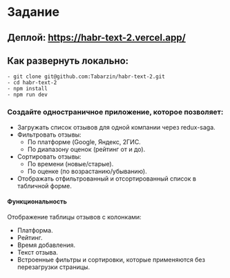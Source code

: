 # Задание

## Деплой: https://habr-text-2.vercel.app/

## Как развернуть локально:

```
- git clone git@github.com:Tabarzin/habr-text-2.git
- cd habr-text-2
- npm install
- npm run dev

```

### Создайте одностраничное приложение, которое позволяет:

- Загружать список отзывов для одной компании через redux-saga.
- Фильтровать отзывы:
  - По платформе (Google, Яндекс, 2ГИС.
  - По диапазону оценок (рейтинг от и до).
- Сортировать отзывы:
  - По времени (новые/старые).
  - По оценке (по возрастанию/убыванию).
- Отображать отфильтрованный и отсортированный список в табличной форме.

#### Функциональность

Отображение таблицы отзывов с колонками:

- Платформа.
- Рейтинг.
- Время добавления.
- Текст отзыва.
- Встроенные фильтры и сортировки, которые применяются без перезагрузки страницы.
